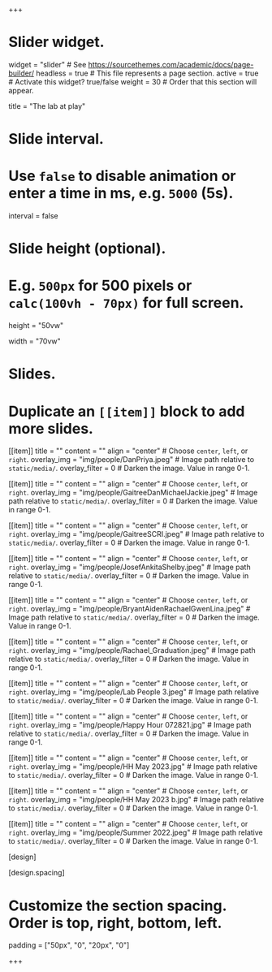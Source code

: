 +++
# Slider widget.
widget = "slider"  # See https://sourcethemes.com/academic/docs/page-builder/
headless = true  # This file represents a page section.
active = true  # Activate this widget? true/false
weight = 30  # Order that this section will appear.

title = "The lab at play"

# Slide interval.
# Use `false` to disable animation or enter a time in ms, e.g. `5000` (5s).
interval = false

# Slide height (optional).
# E.g. `500px` for 500 pixels or `calc(100vh - 70px)` for full screen.
height = "50vw"

width = "70vw"

# Slides.
# Duplicate an `[[item]]` block to add more slides.
[[item]]
  title = ""
  content = ""
  align = "center"  # Choose `center`, `left`, or `right`.
  overlay_img = "img/people/DanPriya.jpeg"  # Image path relative to `static/media/`.
  overlay_filter = 0  # Darken the image. Value in range 0-1.

  [[item]]
    title = ""
    content = ""
    align = "center"  # Choose `center`, `left`, or `right`.
    overlay_img = "img/people/GaitreeDanMichaelJackie.jpeg"  # Image path relative to `static/media/`.
    overlay_filter = 0  # Darken the image. Value in range 0-1.

[[item]]
  title = ""
  content = ""
  align = "center"  # Choose `center`, `left`, or `right`.
  overlay_img = "img/people/GaitreeSCRI.jpeg"  # Image path relative to `static/media/`.
  overlay_filter = 0  # Darken the image. Value in range 0-1.

[[item]]
  title = ""
  content = ""
  align = "center"  # Choose `center`, `left`, or `right`.
  overlay_img = "img/people/JosefAnkitaShelby.jpeg"  # Image path relative to `static/media/`.
  overlay_filter = 0  # Darken the image. Value in range 0-1.


[[item]]
  title = ""
  content = ""
  align = "center"  # Choose `center`, `left`, or `right`.
  overlay_img = "img/people/BryantAidenRachaelGwenLina.jpeg"  # Image path relative to `static/media/`.
  overlay_filter = 0  # Darken the image. Value in range 0-1.


  [[item]]
    title = ""
    content = ""
    align = "center"  # Choose `center`, `left`, or `right`.
    overlay_img = "img/people/Rachael_Graduation.jpeg"  # Image path relative to `static/media/`.
    overlay_filter = 0  # Darken the image. Value in range 0-1.

  [[item]]
    title = ""
    content = ""
    align = "center"  # Choose `center`, `left`, or `right`.
    overlay_img = "img/people/Lab People 3.jpeg"  # Image path relative to `static/media/`.
    overlay_filter = 0  # Darken the image. Value in range 0-1.

  [[item]]
    title = ""
    content = ""
    align = "center"  # Choose `center`, `left`, or `right`.
    overlay_img = "img/people/Happy Hour 072821.jpg"  # Image path relative to `static/media/`.
    overlay_filter = 0  # Darken the image. Value in range 0-1.

  [[item]]
    title = ""
    content = ""
    align = "center"  # Choose `center`, `left`, or `right`.
    overlay_img = "img/people/HH May 2023.jpg"  # Image path relative to `static/media/`.
    overlay_filter = 0  # Darken the image. Value in range 0-1.

  [[item]]
    title = ""
    content = ""
    align = "center"  # Choose `center`, `left`, or `right`.
    overlay_img = "img/people/HH May 2023 b.jpg"  # Image path relative to `static/media/`.
    overlay_filter = 0  # Darken the image. Value in range 0-1.

  [[item]]
    title = ""
    content = ""
    align = "center"  # Choose `center`, `left`, or `right`.
    overlay_img = "img/people/Summer 2022.jpeg"  # Image path relative to `static/media/`.
    overlay_filter = 0  # Darken the image. Value in range 0-1.

[design]


[design.spacing]
  # Customize the section spacing. Order is top, right, bottom, left.
  padding = ["50px", "0", "20px", "0"]

+++
